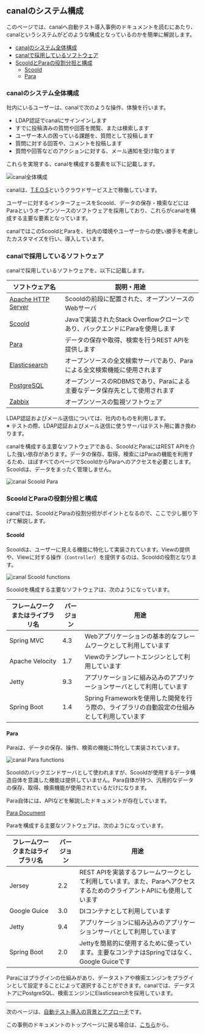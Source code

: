## canalのシステム構成

このページでは、canalへ自動テスト導入事例のドキュメントを読むにあたり、canalというシステムがどのような構成となっているのかを簡単に解説します。

* [canalのシステム全体構成](#canalのシステム全体構成)
* [canalで採用しているソフトウェア](#canalで採用しているソフトウェア)
* [ScooldとParaの役割分担と構成](#ScooldとParaの役割分担と構成)
  * [Scoold](#Scoold)
  * [Para](#Para)

### canalのシステム全体構成

社内にいるユーザーは、canalで次のような操作、体験を行います。

* LDAP認証でcanalにサインインします
* すでに投稿済みの質問や回答を閲覧、または検索します
* ユーザー本人の困っている課題を、質問として投稿します
* 質問に対する回答や、コメントを投稿します
* 質問や回答などのアクションに対する、メール通知を受け取ります

これらを実現する、canalを構成する要素を以下に記載します。

![canal全体構成](img/canal-overview.png)

canalは、[T.E.O.S](https://www.tis.jp/service_solution/cloud/)というクラウドサービス上で稼働しています。

ユーザーに対するインターフェースをScoold、データの保存・検索などにはParaというオープンソースのソフトウェアを採用しており、これらがcanalを構成する主要な要素となっています。

canalではこのScooldとParaを、社内の環境やユーザーからの使い勝手を考慮したカスタマイズを行い、導入しています。

### canalで採用しているソフトウェア

canalで採用しているソフトウェアを、以下に記載します。

|ソフトウェア名|説明・用途|
|-|-|
|[Apache HTTP Server](https://httpd.apache.org/)|Scooldの前段に配置された、オープンソースのWebサーバ|
|[Scoold](https://github.com/Erudika/scoold/)|Javaで実装されたStack Overflowクローンであり、バックエンドにParaを使用します|
|[Para](https://github.com/Erudika/para)|データの保存や取得、検索を行うREST APIを提供します|
|[Elasticsearch](https://www.elastic.co/products/elasticsearch)|オープンソースの全文検索サーバであり、Paraによる全文検索機能に使用されます|
|[PostgreSQL](https://www.postgresql.org/)|オープンソースのRDBMSであり、Paraによる主要なデータ保存先として使用されます|
|[Zabbix](https://www.zabbix.com/)|オープンソースの監視ソフトウェア|

LDAP認証およびメール送信については、社内のものを利用します。  
※ テストの際、LDAP認証およびメール送信に使うサーバはテスト用に置き換わります。

canalを構成する主要なソフトウェアである、ScooldとParaにはREST APIを介した強い依存があります。データの保存、取得、検索にはParaの機能を利用するため、ほぼすべてのページでScooldからParaへのアクセスを必要とします。Scooldは、データをまったく管理しません。

![canal Scoold Para](img/canal-scoold-para.png)

### ScooldとParaの役割分担と構成

canalでは、ScooldとParaの役割分担がポイントとなるので、ここで少し掘り下げて解説します。

#### Scoold

Scooldは、ユーザーに見える機能に特化して実装されています。Viewの提供や、Viewに対する操作（`Controller`）を提供するのは、Scooldの役割となります。

![canal Scoold functions](img/canal-scoold-functions.png)

Scooldを構成する主要なソフトウェアは、次のようになっています。

|フレームワークまたはライブラリ名|バージョン|用途|
|-|-|-|
|Spring MVC|4.3|Webアプリケーションの基本的なフレームワークとして利用しています|
|Apache Velocity|1.7|Viewのテンプレートエンジンとして利用しています|
|Jetty|9.3|アプリケーションに組み込みのアプリケーションサーバとして利用しています|
|Spring Boot|1.4|Spring Frameworkを使用した開発を行う際の、ライブラリの自動設定の仕組みとして利用しています|

#### Para

Paraは、データの保存、操作、検索の機能に特化して実装されています。

![canal Para functions](img/canal-para-functions.png)

Scooldのバックエンドサーバとして使われますが、Scooldが使用するデータ構造自体を意識した機能は提供していません。Para自体が持つ、汎用的なデータの保存、取得、検索機能が使用されているだけになります。

Para自体には、APIなどを解説したドキュメントが存在しています。

[Para Document](https://paraio.org/)

Paraを構成する主要なソフトウェアは、次のようになっています。

|フレームワークまたはライブラリ名|バージョン|用途|
|-|-|-|
|Jersey|2.2|REST APIを実装するフレームワークとして利用しています。また、ParaへアクセスするためのクライアントAPIにも使用しています|
|Google Guice|3.0|DIコンテナとして利用しています|
|Jetty|9.4|アプリケーションに組み込みのアプリケーションサーバとして利用しています|
|Spring Boot|2.0|Jettyを簡易的に使用するために使っています。主要なコンテナはSpringではなく、Google Guiceです|

Paraにはプラグインの仕組みがあり、データストアや検索エンジンをプラグインとして設定することによって選択することができます。canalでは、データストアにPostgreSQL、検索エンジンにElasticsearchを採用しています。

---

次のページは、[自動テスト導入の背景とアプローチ](testing-background-approach.md)です。

この事例のドキュメントのトップページに戻る場合は、[こちら](README.md)から。

